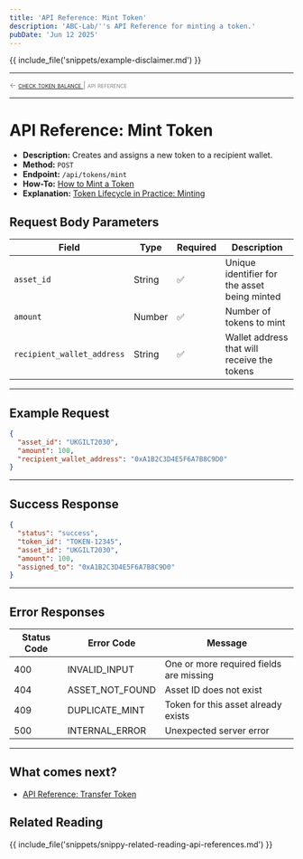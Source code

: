 ```yaml
---
title: 'API Reference: Mint Token'
description: 'ABC-Lab/''s API Reference for minting a token.'
pubDate: 'Jun 12 2025'
---
```


{{ include_file('snippets/example-disclaimer.md') }}

<hr/>
<span style="font-variant: small-caps; font-size: 0.8rem; color: grey; "> 
    ← <a href="/mkdocs/examples/post-trade-automation/references/api/api-check-token-balance/"> check token balance </a> |   api reference
</span>
<hr/>

# API Reference: Mint Token

- **Description:** Creates and assigns a new token to a recipient wallet.
- **Method:** `POST`  
- **Endpoint:** `/api/tokens/mint`  
- **How-To:** [How to Mint a Token](/mkdocs/examples/post-trade-automation/how-tos/how-to-mint-a-token/)
- **Explanation:** [Token Lifecycle in Practice: Minting](/mkdocs/examples/post-trade-automation/token-lifecycle/lifecycle-in-practice/lip-minting/)

## Request Body Parameters

| Field                   | Type   | Required | Description                                 |
|-------------------------|--------|----------|---------------------------------------------|
| `asset_id`              | String | ✅       | Unique identifier for the asset being minted |
| `amount`                | Number | ✅       | Number of tokens to mint                     |
| `recipient_wallet_address` | String | ✅       | Wallet address that will receive the tokens  |

---

## Example Request

```json
{
  "asset_id": "UKGILT2030",
  "amount": 100,
  "recipient_wallet_address": "0xA1B2C3D4E5F6A7B8C9D0"
}
```

---

## Success Response

```json
{
  "status": "success",
  "token_id": "TOKEN-12345",
  "asset_id": "UKGILT2030",
  "amount": 100,
  "assigned_to": "0xA1B2C3D4E5F6A7B8C9D0"
}
```

---

## Error Responses

| Status Code | Error Code      | Message                                 |
|-------------|------------------|-----------------------------------------|
| 400         | INVALID_INPUT    | One or more required fields are missing |
| 404         | ASSET_NOT_FOUND  | Asset ID does not exist                 |
| 409         | DUPLICATE_MINT   | Token for this asset already exists     |
| 500         | INTERNAL_ERROR   | Unexpected server error                 |

---

## What comes next?

- [API Reference: Transfer Token](/mkdocs/examples/post-trade-automation/references/api/api-transfer-token/) 

## Related Reading

{{ include_file('snippets/snippy-related-reading-api-references.md') }}

